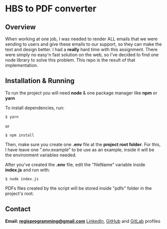# HBS to PDF converter
  
## Overview 
 When working at one job, I was needed to render ALL emails that we were sending to users and
give these emails to our support, so they can make the text and design better. 
 I had a **really** hard time with this assignment. There were simply no easy'n fast solution on the web,
so I've decided to find one node library to solve this problem. 
 This repo is the result of that implementation.

## Installation & Running  
To run the project you will need **node** & one package manager like **npm** or **yarn**

To install dependencies, run:
```shell
$ yarn
```
or

```shell
$ npm install
```

Then, make sure you create one **.env** file at the **project root folder**. For this, I have leave one ".env.example" to be use as an example, inside it will be the environment variables needed.

After you've created the **.env** file, edit the "fileName" variable inside **index.js** and run with:
```shell
$ node index.js
```

PDFs files created by the script will be stored inside "pdfs" folder in the project's root.

## Contact
**Email: regisprogramming@gmail.com** 
[LinkedIn](https://www.linkedin.com/in/regissfaria/), [GitHub](https://github.com/regisfaria) and [GitLab](https://gitlab.com/regisfaria) profiles


